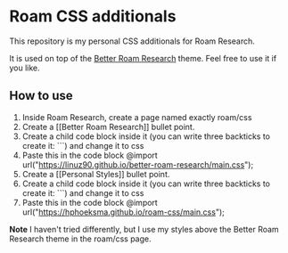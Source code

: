 # Roam CSS additionals

This repository is my personal CSS additionals for Roam Research.

It is used on top of the [Better Roam Research](https://github.com/linuz90/better-roam-research) theme.
Feel free to use it if you like.

## How to use

1. Inside Roam Research, create a page named exactly roam/css
2. Create a [[Better Roam Research]] bullet point.
3. Create a child code block inside it (you can write three backticks to create it: ```) and change it to css
4. Paste this in the code block @import url("https://linuz90.github.io/better-roam-research/main.css");
5. Create a [[Personal Styles]] bullet point.
6. Create a child code block inside it (you can write three backticks to create it: ```) and change it to css
7. Paste this in the code block @import url("https://hphoeksma.github.io/roam-css/main.css");

**Note** I haven't tried differently, but I use my styles above the Better Roam Research theme in the roam/css page.
